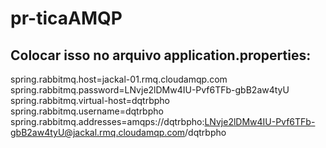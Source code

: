 # pr-ticaAMQP

## Colocar isso no arquivo application.properties:

spring.rabbitmq.host=jackal-01.rmq.cloudamqp.com
<br>
spring.rabbitmq.password=LNvje2lDMw4IU-Pvf6TFb-gbB2aw4tyU
<br>
spring.rabbitmq.virtual-host=dqtrbpho
<br>
spring.rabbitmq.username=dqtrbpho
<br>
spring.rabbitmq.addresses=amqps://dqtrbpho:LNvje2lDMw4IU-Pvf6TFb-gbB2aw4tyU@jackal.rmq.cloudamqp.com/dqtrbpho
<br>



